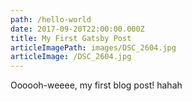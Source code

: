 ```yaml
---
path: /hello-world
date: 2017-09-20T22:00:00.000Z
title: My First Gatsby Post
articleImagePath: images/DSC_2604.jpg
articleImage: /DSC_2604.jpg
---
```

Oooooh-weeee, my first blog post! hahah
